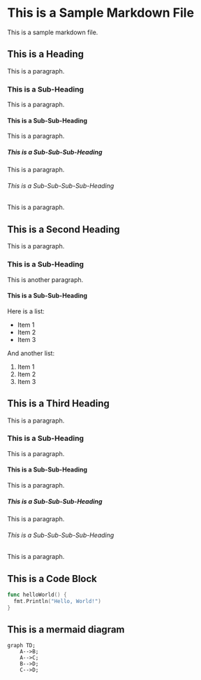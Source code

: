 # This is a Sample Markdown File

This is a sample markdown file.

## This is a Heading

This is a paragraph.

### This is a Sub-Heading

This is a paragraph.

#### This is a Sub-Sub-Heading

This is a paragraph.

##### This is a Sub-Sub-Sub-Heading

This is a paragraph.

###### This is a Sub-Sub-Sub-Sub-Heading

This is a paragraph.

## This is a Second Heading

This is a paragraph.

### This is a Sub-Heading

This is another paragraph.

#### This is a Sub-Sub-Heading

Here is a list:

- Item 1
- Item 2
- Item 3

And another list:

1. Item 1
2. Item 2
3. Item 3

## This is a Third Heading

This is a paragraph.

### This is a Sub-Heading

This is a paragraph.

#### This is a Sub-Sub-Heading

This is a paragraph.

##### This is a Sub-Sub-Sub-Heading

This is a paragraph.

###### This is a Sub-Sub-Sub-Sub-Heading

This is a paragraph.

## This is a Code Block

```go
func helloWorld() {
  fmt.Println("Hello, World!")
}
```

## This is a mermaid diagram

```mermaid
graph TD;
    A-->B;
    A-->C;
    B-->D;
    C-->D;
```

